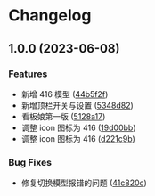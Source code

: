 # Changelog

## 1.0.0 (2023-06-08)


### Features

* 新增 416 模型 ([44b5f2f](https://github.com/terwer/siyuan-plugin-kanban-girl/commit/44b5f2fc6a675b07f8d434bfa793b586210af605))
* 新增顶栏开关与设置 ([5348d82](https://github.com/terwer/siyuan-plugin-kanban-girl/commit/5348d8295cb195b42ec07149d2c331b175cd830e))
* 看板娘第一版 ([5128a17](https://github.com/terwer/siyuan-plugin-kanban-girl/commit/5128a1731eb6a853dc389e94e34d67241f6123df))
* 调整 icon 图标为 416 ([19d00bb](https://github.com/terwer/siyuan-plugin-kanban-girl/commit/19d00bbe5c45e8d3d844ea485bf10d6f47c73c57))
* 调整 icon 图标为 416 ([d221c9b](https://github.com/terwer/siyuan-plugin-kanban-girl/commit/d221c9bba35303ec0a8724c5ff0e45d0f70a35b6))


### Bug Fixes

* 修复切换模型报错的问题 ([41c820c](https://github.com/terwer/siyuan-plugin-kanban-girl/commit/41c820c52942634a32761dda938ee6b488c23227))
